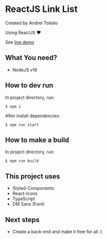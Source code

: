# ReactJS Link List

Created by Andrei Toledo 

Using ReactJS ❤️

See [live demo](https://andreitoledo.com.br)

## What You need?

- NodeJS v16

## How to dev run

In project directory, run: 
```
$ npm i
```

After install dependencies:
```
$ npm run start
```

## How to make a build

In project directory, run:
```
$ npm run build
```

## This project uses

- Styled-Components
- React-Icons
- TypeScript
- DM Sans (Font)

## Next steps

- Create a back-end and make it free for all :)
